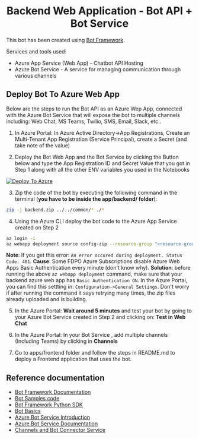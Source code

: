 <h1 align="center">
Backend Web Application - Bot API + Bot Service
</h1>

This bot has been created using [Bot Framework](https://dev.botframework.com).

Services and tools used:

- Azure App Service (Web App) - Chatbot API Hosting
- Azure Bot Service - A service for managing communication through various channels

## Deploy Bot To Azure Web App

Below are the steps to run the Bot API as an Azure Wep App, connected with the Azure Bot Service that will expose the bot to multiple channels including: Web Chat, MS Teams, Twilio, SMS, Email, Slack, etc..

1. In Azure Portal: In Azure Active Directory->App Registrations, Create an Multi-Tenant App Registration (Service Principal), create a Secret (and take note of the value)

2. Deploy the Bot Web App and the Bot Service by clicking the Button below and type the App Registration ID and Secret Value that you got in Step 1 along with all the other ENV variables you used in the Notebooks

[![Deploy To Azure](https://aka.ms/deploytoazurebutton)](https://portal.azure.com/#create/Microsoft.Template/uri/https%3A%2F%2Fraw.githubusercontent.com%2Fpablomarin%2FGPT-Azure-Search-Engine%2Fmain%2Fapps%2Fbackend%2Fazuredeploy-backend.json)

3. Zip the code of the bot by executing the following command in the terminal (**you have to be inside the app/backend/ folder**):
```bash
zip -j backend.zip ../../common/* ./*
```
4. Using the Azure CLI deploy the bot code to the Azure App Service created on Step 2
```bash
az login -i
az webapp deployment source config-zip --resource-group "<resource-group-name>" --name "<name-of-backend-app-service>" --src "backend.zip"
```
**Note**: If you get this error: `An error occured during deployment. Status Code: 401`. **Cause**: Some FDPO Azure Subscriptions disable Azure Web Apps Basic Authentication every minute (don't know why). **Solution**:  before running the above `az webapp deployment` command, make sure that your backend azure web app has `Basic Authentication ON`. In the Azure Portal, you can find this settting in: `Configuration->General Settings`.
Don't worry if after running the command it says retrying many times, the zip files already uploaded and is building.

5. In the Azure Portal: **Wait around 5 minutes** and test your bot by going to your Azure Bot Service created in Step 2 and clicking on: **Test in Web Chat**

6. In the Azure Portal: In your Bot Service , add multiple channels (Including Teams) by clicking in **Channels**

7. Go to apps/frontend folder and follow the steps in README.md to deploy a Frontend application that uses the bot.

## Reference documentation

- [Bot Framework Documentation](https://docs.botframework.com)
- [Bot Samples code](https://github.com/microsoft/BotBuilder-Samples)
- [Bot Framework Python SDK](https://github.com/microsoft/botbuilder-python/tree/main)
- [Bot Basics](https://docs.microsoft.com/azure/bot-service/bot-builder-basics?view=azure-bot-service-4.0)
- [Azure Bot Service Introduction](https://docs.microsoft.com/azure/bot-service/bot-service-overview-introduction?view=azure-bot-service-4.0)
- [Azure Bot Service Documentation](https://docs.microsoft.com/azure/bot-service/?view=azure-bot-service-4.0)
- [Channels and Bot Connector Service](https://docs.microsoft.com/azure/bot-service/bot-concepts?view=azure-bot-service-4.0)
